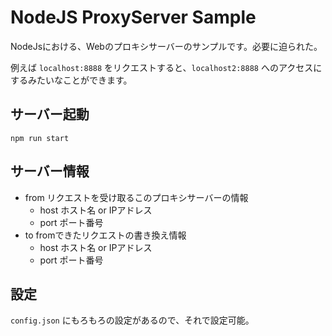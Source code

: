 # NodeJS ProxyServer Sample

NodeJsにおける、Webのプロキシサーバーのサンプルです。必要に迫られた。

例えば `localhost:8888` をリクエストすると、`localhost2:8888` へのアクセスにするみたいなことができます。

## サーバー起動

```
npm run start
```

## サーバー情報

* from リクエストを受け取るこのプロキシサーバーの情報
  * host ホスト名 or IPアドレス
  * port ポート番号
* to fromできたリクエストの書き換え情報
  * host ホスト名 or IPアドレス
  * port ポート番号

## 設定

`config.json` にもろもろの設定があるので、それで設定可能。
